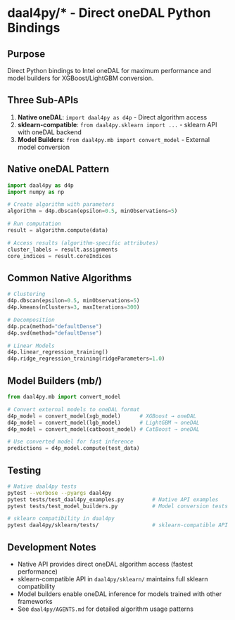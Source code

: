 # daal4py/* - Direct oneDAL Python Bindings

## Purpose
Direct Python bindings to Intel oneDAL for maximum performance and model builders for XGBoost/LightGBM conversion.

## Three Sub-APIs
1. **Native oneDAL**: `import daal4py as d4p` - Direct algorithm access
2. **sklearn-compatible**: `from daal4py.sklearn import ...` - sklearn API with oneDAL backend
3. **Model Builders**: `from daal4py.mb import convert_model` - External model conversion

## Native oneDAL Pattern
```python
import daal4py as d4p
import numpy as np

# Create algorithm with parameters
algorithm = d4p.dbscan(epsilon=0.5, minObservations=5)

# Run computation
result = algorithm.compute(data)

# Access results (algorithm-specific attributes)
cluster_labels = result.assignments
core_indices = result.coreIndices
```

## Common Native Algorithms
```python
# Clustering
d4p.dbscan(epsilon=0.5, minObservations=5)
d4p.kmeans(nClusters=3, maxIterations=300)

# Decomposition
d4p.pca(method="defaultDense")
d4p.svd(method="defaultDense")

# Linear Models
d4p.linear_regression_training()
d4p.ridge_regression_training(ridgeParameters=1.0)
```

## Model Builders (mb/)
```python
from daal4py.mb import convert_model

# Convert external models to oneDAL format
d4p_model = convert_model(xgb_model)      # XGBoost → oneDAL
d4p_model = convert_model(lgb_model)      # LightGBM → oneDAL
d4p_model = convert_model(catboost_model) # CatBoost → oneDAL

# Use converted model for fast inference
predictions = d4p_model.compute(test_data)
```

## Testing
```bash
# Native daal4py tests
pytest --verbose --pyargs daal4py
pytest tests/test_daal4py_examples.py         # Native API examples
pytest tests/test_model_builders.py           # Model conversion tests

# sklearn compatibility in daal4py
pytest daal4py/sklearn/tests/                 # sklearn-compatible API
```

## Development Notes
- Native API provides direct oneDAL algorithm access (fastest performance)
- sklearn-compatible API in `daal4py/sklearn/` maintains full sklearn compatibility
- Model builders enable oneDAL inference for models trained with other frameworks
- See `daal4py/AGENTS.md` for detailed algorithm usage patterns